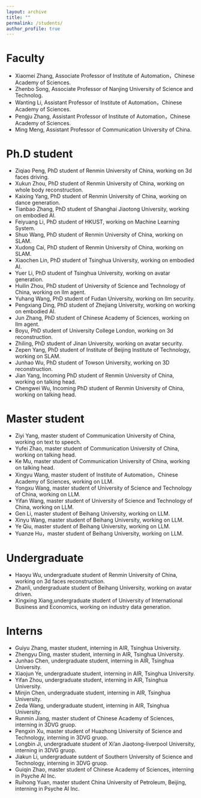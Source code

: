 ```yaml
---
layout: archive
title: ""
permalink: /students/
author_profile: true
---
```


Faculty
======
* Xiaomei Zhang, Associate Professor of Institute of Automation，Chinese Academy of Sciences.
* Zhenbo Song, Associate Professor of Nanjing University of Science and Technolog.
* Wanting Li, Assistant Professor of Institute of Automation，Chinese Academy of Sciences.
* Pengju Zhang, Assistant Professor of Institute of Automation，Chinese Academy of Sciences.
* Ming Meng,  Assistant Professor of Communication University of China.




Ph.D student
======
* Ziqiao Peng, PhD student of Renmin University of China, working on 3d faces driving.
* Xukun Zhou, PhD student of Renmin University of China, working on whole body reconstruction.
* Kaixing Yang, PhD student of Renmin University of China, working on dance generation.
* Tianbao Zhang, PhD student of Shanghai Jiaotong University, working on embodied AI.
* Feiyuang Li, PhD student of  HKUST, working on Machine Learning System.
* Shuo Wang, PhD student of Renmin University of China, working on SLAM.
* Xudong Cai, PhD student of Renmin University of China, working on SLAM.
* Xiaochen Lin, PhD student of Tsinghua University, working on  embodied AI.
* Yuer Li,  PhD student of Tsinghua University, working on  avatar generation.
* Huilin Zhou,  PhD student of University of Science and Technology of China, working on llm agent.
* Yuhang Wang, PhD student of Fudan University, working on llm security.
* Pengxiang Ding, PhD student of Zhejiang University, working on  working on  embodied AI.
* Jun Zhang,  PhD student of Chinese Academy of Sciences, working on llm agent.
* Boyu, PhD student of University College London, working on 3d reconstruction.
* Zhiling, PhD student of Jinan University, working on avatar security.
* Zepen Yang, PhD student of Institute of Beijing Institute of Technology, working on SLAM.
* Junhao Wu,  PhD student of Towson University, working on 3D reconstruction.
* Jian Yang, Incoming PhD student of Renmin University of China, working on talking head.
* Chengwei Wu, Incoming PhD student of Renmin University of China, working on talking head.
  

  

Master student
======
* Ziyi Yang, master student of Communication University of China, working on text to speech.
* Yufei Zhao, master student of Communication University of China, working on talking head.
* Ke Mu, master student of Communication University of China, working on talking head.
* Xingyu Wang, master student of Institute of Automation，Chinese Academy of Sciences, working on LLM.
* Yongxu Wang, master student of University of Science and Technology of China, working on LLM.
* Yifan Wang, master student of University of Science and Technology of China, working on LLM.
* Gen Li, master student of Beihang University, working on LLM.
* Xinyu Wang, master student of Beihang University, working on LLM.
* Ye Qiu, master student of Beihang University, working on LLM.
* Yuanze Hu，master student of Beihang University, working on LLM.



Undergraduate
======
* Haoyu Wu, undergraduate student of Renmin University of China, working on 3d faces reconstruction.
* Zhanli, undergraduate student of Beihang University, working on avatar driven.
* Xingxing Xiang,undergraduate student of   University of International Business and Economics, working on industry data generation.


Interns
======
* Guiyu Zhang, master student, interning in AIR, Tsinghua University.
* Zhengyu Ding, master student, interning in AIR, Tsinghua University.
* Junhao Chen, undergraduate student, interning in AIR, Tsinghua University.
* Xiaojun Ye, undergraduate student, interning in AIR, Tsinghua University.
* Yifan Zhou, undergraduate student, interning in AIR, Tsinghua University.
* Minjin Chen, undergraduate student, interning in AIR, Tsinghua University.
* Zeda Wang,  undergraduate student, interning in AIR, Tsinghua University.
* Runmin Jiang, master student of Chinese Academy of Sciences, interning in 3DVG gruop.
* Pengxin Xu, master student of Huazhong University of Science and Technology, interning in 3DVG gruop.
* Longbin Ji, undergraduate student of Xi’an Jiaotong-liverpool University, interning in 3DVG gruop.
* Jiakun Li, undergraduate sutdent of Southern University of Science and Technology, interning in 3DVG gruop.
* Guiqin Zhao, master student of Chinese Academy of Sciences, interning in Psyche AI Inc.
* Ruihong Yuan, master student China University of Petroleum, Beijing, interning in Psyche AI Inc.
  
